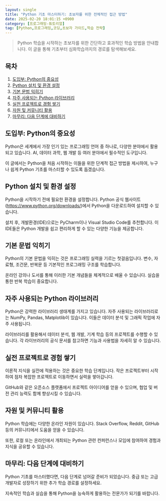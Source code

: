 ```yaml
---
layout: single
title: "Python 기초 마스터하기: 초보자를 위한 전체적인 접근 방법"
date: 2025-02-20 18:01:15 +0900
category: [프로그래밍-튜토리얼]
tag: [Python,프로그래밍,코딩,초보자 가이드,학습 전략]
---
```

  
> Python 학습을 시작하는 초보자를 위한 간단하고 효과적인 학습 방법을 안내합니다. 이 글을 통해 기초부터 심화학습까지의 경로를 탐색해보세요.

## 목차
1. [도입부: Python의 중요성](#도입부-python의-중요성)
2. [Python 설치 및 환경 설정](#python-설치-및-환경-설정)
3. [기본 문법 익히기](#기본-문법-익히기)
4. [자주 사용되는 Python 라이브러리](#자주-사용되는-python-라이브러리)
5. [실전 프로젝트로 경험 쌓기](#실전-프로젝트로-경험-쌓기)
6. [자원 및 커뮤니티 활용](#자원-및-커뮤니티-활용)
7. [마무리: 다음 단계에 대비하기](#마무리-다음-단계에-대비하기)

## 도입부: Python의 중요성

Python은 세계에서 가장 인기 있는 프로그래밍 언어 중 하나로, 다양한 분야에서 활용되고 있습니다. AI, 데이터 과학, 웹 개발 등 여러 분야에서 필수적인 도구입니다.


이 글에서는 Python을 처음 시작하는 이들을 위한 단계적 접근 방법을 제시하여, 누구나 쉽게 Python 기초를 마스터할 수 있도록 돕겠습니다.



## Python 설치 및 환경 설정

Python을 시작하기 전에 필요한 환경을 설정합니다. Python 공식 웹사이트(https://www.python.org/downloads/)에서 Python을 다운로드하여 설치할 수 있습니다.


설치 후, 개발환경(IDE)으로는 PyCharm이나 Visual Studio Code를 추천합니다. 이 IDE들은 Python 개발을 쉽고 편리하게 할 수 있는 다양한 기능을 제공합니다.



## 기본 문법 익히기

Python의 기본 문법을 익히는 것은 프로그래밍 실력을 기르는 첫걸음입니다. 변수, 자료형, 조건문, 반복문 등 기본적인 프로그래밍 구조를 학습합니다.


온라인 강의나 도서를 통해 이러한 기본 개념들을 체계적으로 배울 수 있습니다. 실습을 통한 반복 학습이 중요합니다.



## 자주 사용되는 Python 라이브러리

Python은 강력한 라이브러리 생태계를 가지고 있습니다. 자주 사용되는 라이브러리로는 NumPy, Pandas, Matplotlib이 있습니다. 이들은 데이터 분석 및 그래픽 작업에 자주 사용됩니다.


라이브러리를 활용해서 데이터 분석, 웹 개발, 기계 학습 등의 프로젝트를 수행할 수 있습니다. 각 라이브러리의 공식 문서를 참고하면 기능과 사용법을 자세히 알 수 있습니다.



## 실전 프로젝트로 경험 쌓기

이론적 지식을 실전에 적용하는 것은 중요한 학습 단계입니다. 작은 프로젝트부터 시작하여 점차 복잡한 프로젝트로 이동하면서 실력을 쌓아갑니다.


GitHub와 같은 오픈소스 플랫폼에서 프로젝트 아이디어를 얻을 수 있으며, 협업 및 버전 관리 능력도 함께 향상시킬 수 있습니다.



## 자원 및 커뮤니티 활용

Python 학습에는 다양한 온라인 자원이 있습니다. Stack Overflow, Reddit, GitHub 등의 커뮤니티에서 도움을 얻을 수 있습니다.


또한, 로컬 또는 온라인에서 개최되는 Python 관련 컨퍼런스나 모임에 참여하여 경험과 지식을 공유할 수 있습니다.



## 마무리: 다음 단계에 대비하기

Python 기초를 마스터했다면, 다음 단계로 넘어갈 준비가 되었습니다. 중급 또는 고급 개발자로 성장하기 위한 추가 학습 경로를 설정하세요.


지속적인 학습과 실습을 통해 Python을 능숙하게 활용하는 전문가가 되기를 바랍니다.


